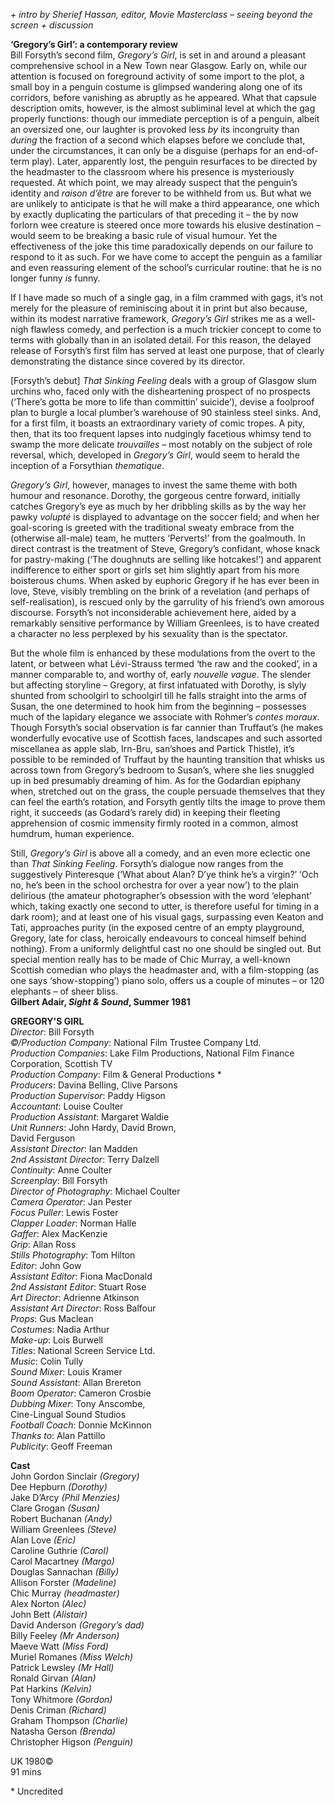 

_+ intro by Sherief Hassan, editor, Movie Masterclass – seeing beyond the screen + discussion_<br>

**‘Gregory’s Girl’: a contemporary review**<br>
Bill Forsyth’s second film, _Gregory’s Girl_, is set in and around a pleasant comprehensive school in a New Town near Glasgow. Early on, while our attention is focused on foreground activity of some import to the plot, a small boy in a penguin costume is glimpsed wandering along one of its corridors, before vanishing as abruptly as he appeared. What that capsule description omits, however, is the almost subliminal level at which the gag properly functions: though our immediate perception is of a penguin, albeit an oversized one, our laughter is provoked less _by_ its incongruity than _during_ the fraction of a second which elapses before we conclude that, under the circumstances, it can only be a disguise (perhaps for an end-of-term play). Later, apparently lost, the penguin resurfaces to be directed by the headmaster to the classroom where his presence is mysteriously requested. At which point, we may already suspect that the penguin’s identity and _raison d’être_ are forever to be withheld from us. But what we are unlikely to anticipate is that he will make a third appearance, one which by exactly duplicating the particulars of that preceding it – the by now forlorn wee creature is steered once more towards his elusive destination – would seem to be breaking a basic rule of visual humour. Yet the effectiveness of the joke this time paradoxically depends on our failure to respond to it as such. For we have come to accept the penguin as a familiar and even reassuring element of the school’s curricular routine: that he is no longer funny _is_ funny.

If I have made so much of a single gag, in a film crammed with gags, it’s not merely for the pleasure of reminiscing about it in print but also because, within its modest narrative framework, _Gregory’s Girl_ strikes me as a well-nigh flawless comedy, and perfection is a much trickier concept to come to terms with globally than in an isolated detail. For this reason, the delayed release of Forsyth’s first film has served at least one purpose, that of clearly demonstrating the distance since covered by its director.

[Forsyth’s debut] _That Sinking Feeling_ deals with a group of Glasgow slum urchins who, faced only with the disheartening prospect of no prospects (‘There’s gotta be more to life than committin’ suicide’), devise a foolproof plan to burgle a local plumber’s warehouse of 90 stainless steel sinks. And, for a first film, it boasts an extraordinary variety of comic tropes. A pity, then, that its too frequent lapses into nudgingly facetious whimsy tend to swamp the more delicate _trouvailles_ – most notably on the subject of role reversal, which, developed in _Gregory’s Girl_, would seem to herald the inception of a Forsythian _thematique_.

_Gregory’s Girl_, however, manages to invest the same theme with both humour and resonance. Dorothy, the gorgeous centre forward, initially catches Gregory’s eye as much by her dribbling skills as by the way her pawky _volupté_ is displayed to advantage on the soccer field; and when her goal-scoring is greeted with the traditional sweaty embrace from the (otherwise all-male) team, he mutters ‘Perverts!’ from the goalmouth. In direct contrast is the treatment of Steve, Gregory’s confidant, whose knack for pastry-making (‘The doughnuts are selling like hotcakes!’) and apparent indifference to either sport or girls set him slightly apart from his more boisterous chums. When asked by euphoric Gregory if he has ever been in love, Steve, visibly trembling on the brink of a revelation (and perhaps of self-realisation), is rescued only by the garrulity of his friend’s own amorous discourse. Forsyth’s not inconsiderable achievement here, aided by a remarkably sensitive performance by William Greenlees, is to have created a character no less perplexed by his sexuality than is the spectator.

But the whole film is enhanced by these modulations from the overt to the latent, or between what Lévi-Strauss termed ‘the raw and the cooked’, in a manner comparable to, and worthy of, early _nouvelle vague_. The slender but affecting storyline – Gregory, at first infatuated with Dorothy, is slyly shunted from schoolgirl to schoolgirl till he falls straight into the arms of Susan, the one determined to hook him from the beginning – possesses much of the lapidary elegance we associate with Rohmer’s _contes moraux_. Though Forsyth’s social observation is far cannier than Truffaut’s (he makes wonderfully evocative use of Scottish faces, landscapes and such assorted miscellanea as apple slab, Irn-Bru, san’shoes and Partick Thistle), it’s possible to be reminded of Truffaut by the haunting transition that whisks us across town from Gregory’s bedroom to Susan’s, where she lies snuggled up in bed presumably dreaming of him. As for the Godardian epiphany when, stretched out on the grass, the couple persuade themselves that they can feel the earth’s rotation, and Forsyth gently tilts the image to prove them right, it succeeds (as Godard’s rarely did) in keeping their fleeting apprehension of cosmic immensity firmly rooted in a common, almost humdrum, human experience.

Still, _Gregory’s Girl_ is above all a comedy, and an even more eclectic one than _That Sinking Feeling_. Forsyth’s dialogue now ranges from the suggestively Pinteresque (‘What about Alan? D’ye think he’s a virgin?’ ‘Och no, he’s been in the school orchestra for over a year now’) to the plain delirious (the amateur photographer’s obsession with the word ‘elephant’ which, taking exactly one second to utter, is therefore useful for timing in a dark room); and at least one of his visual gags, surpassing even Keaton and Tati, approaches purity (in the exposed centre of an empty playground, Gregory, late for class, heroically endeavours to conceal himself behind nothing). From a uniformly delightful cast no one should be singled out. But special mention really has to be made of Chic Murray, a well-known Scottish comedian who plays the headmaster and, with a film-stopping (as one says ‘show-stopping’) piano solo, offers us a couple of minutes – or 120 elephants – of sheer bliss.<br>
**Gilbert Adair, _Sight & Sound_, Summer 1981**<br>


**GREGORY'S GIRL**<br>
_Director_: Bill Forsyth  
_©/Production Company_:  National Film Trustee Company Ltd.  
_Production Companies_: Lake Film Productions, National Film Finance Corporation, Scottish TV  
_Production Company_: Film & General Productions *  
_Producers_: Davina Belling, Clive Parsons  
_Production Supervisor_: Paddy Higson  
_Accountant_: Louise Coulter  
_Production Assistant_: Margaret Waldie  
_Unit Runners_: John Hardy, David Brown,  
David Ferguson  
_Assistant Director_: Ian Madden  
_2nd Assistant Director_: Terry Dalzell  
_Continuity_: Anne Coulter  
_Screenplay_: Bill Forsyth  
_Director of Photography_: Michael Coulter  
_Camera Operator_: Jan Pester  
_Focus Puller_: Lewis Foster  
_Clapper Loader_: Norman Halle  
_Gaffer_: Alex MacKenzie  
_Grip_: Allan Ross  
_Stills Photography_: Tom Hilton  
_Editor_: John Gow  
_Assistant Editor_: Fiona MacDonald  
_2nd Assistant Editor_: Stuart Rose  
_Art Director_: Adrienne Atkinson  
_Assistant Art Director_: Ross Balfour  
_Props_: Gus Maclean  
_Costumes_: Nadia Arthur  
_Make-up_: Lois Burwell  
_Titles_: National Screen Service Ltd.  
_Music_: Colin Tully  
_Sound Mixer_: Louis Kramer  
_Sound Assistant_: Allan Brereton  
_Boom Operator_: Cameron Crosbie  
_Dubbing Mixer_: Tony Anscombe,  
Cine-Lingual Sound Studios  
_Football Coach_: Donnie McKinnon  
_Thanks to_: Alan Pattillo  
_Publicity_: Geoff Freeman

**Cast**<br>
John Gordon Sinclair _(Gregory)_  
Dee Hepburn _(Dorothy)_  
Jake D’Arcy _(Phil Menzies)_  
Clare Grogan _(Susan)_  
Robert Buchanan _(Andy)_  
William Greenlees _(Steve)_  
Alan Love _(Eric)_  
Caroline Guthrie _(Carol)_  
Carol Macartney _(Margo)_  
Douglas Sannachan _(Billy)_  
Allison Forster _(Madeline)_  
Chic Murray _(headmaster)_  
Alex Norton _(Alec)_  
John Bett _(Alistair)_  
David Anderson _(Gregory’s dad)_  
Billy Feeley _(Mr Anderson)_  
Maeve Watt _(Miss Ford)_  
Muriel Romanes _(Miss Welch)_  
Patrick Lewsley _(Mr Hall)_  
Ronald Girvan _(Alan)_  
Pat Harkins _(Kelvin)_  
Tony Whitmore _(Gordon)_  
Denis Criman _(Richard)_  
Graham Thompson _(Charlie)_  
Natasha Gerson _(Brenda)_  
Christopher Higson _(Penguin)_<br>

UK 1980©<br>
91 mins<br>

\* Uncredited<br>
<!--stackedit_data:
eyJoaXN0b3J5IjpbODY1OTM2NjQ5XX0=
-->